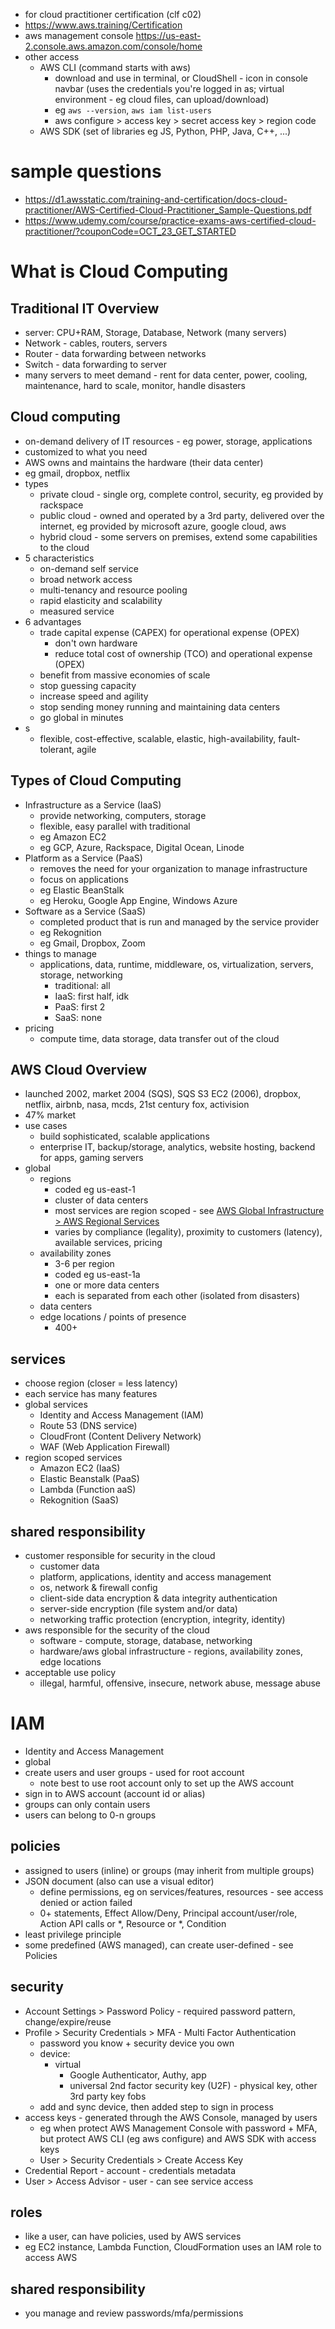 * for cloud practitioner certification (clf c02)
* https://www.aws.training/Certification
* aws management console https://us-east-2.console.aws.amazon.com/console/home
* other access
  * AWS CLI (command starts with aws)
    * download and use in terminal, or CloudShell - icon in console navbar (uses the credentials you're logged in as; virtual environment - eg cloud files, can upload/download)
    * eg `aws --version`, `aws iam list-users`
    * aws configure > access key > secret access key > region code
  * AWS SDK (set of libraries eg JS, Python, PHP, Java, C++, ...)
# sample questions
* https://d1.awsstatic.com/training-and-certification/docs-cloud-practitioner/AWS-Certified-Cloud-Practitioner_Sample-Questions.pdf
* https://www.udemy.com/course/practice-exams-aws-certified-cloud-practitioner/?couponCode=OCT_23_GET_STARTED
# What is Cloud Computing
## Traditional IT Overview
* server: CPU+RAM, Storage, Database, Network (many servers)
* Network - cables, routers, servers
* Router - data forwarding between networks
* Switch - data forwarding to server
* many servers to meet demand - rent for data center, power, cooling, maintenance, hard to scale, monitor, handle disasters
## Cloud computing
* on-demand delivery of IT resources - eg power, storage, applications
* customized to what you need
* AWS owns and maintains the hardware (their data center)
* eg gmail, dropbox, netflix
* types
  * private cloud - single org, complete control, security, eg provided by rackspace
  * public cloud - owned and operated by a 3rd party, delivered over the internet, eg provided by microsoft azure, google cloud, aws
  * hybrid cloud - some servers on premises, extend some capabilities to the cloud
* 5 characteristics
  * on-demand self service
  * broad network access
  * multi-tenancy and resource pooling
  * rapid elasticity and scalability
  * measured service
* 6 advantages
  * trade capital expense (CAPEX) for operational expense (OPEX)
    * don't own hardware
    * reduce total cost of ownership (TCO) and operational expense (OPEX)
  * benefit from massive economies of scale
  * stop guessing capacity
  * increase speed and agility
  * stop sending money running and maintaining data centers
  * go global in minutes
* s
  * flexible, cost-effective, scalable, elastic, high-availability, fault-tolerant, agile
## Types of Cloud Computing
* Infrastructure as a Service (IaaS)
  * provide networking, computers, storage
  * flexible, easy parallel with traditional
  * eg Amazon EC2
  * eg GCP, Azure, Rackspace, Digital Ocean, Linode
* Platform as a Service (PaaS)
  * removes the need for your organization to manage infrastructure
  * focus on applications
  * eg Elastic BeanStalk
  * eg Heroku, Google App Engine, Windows Azure
* Software as a Service (SaaS)
  * completed product that is run and managed by the service provider
  * eg Rekognition
  * eg Gmail, Dropbox, Zoom
* things to manage
  * applications, data, runtime, middleware, os, virtualization, servers, storage, networking
    * traditional: all
    * IaaS: first half, idk
    * PaaS: first 2
    * SaaS: none
* pricing
  * compute time, data storage, data transfer out of the cloud
## AWS Cloud Overview
* launched 2002, market 2004 (SQS), SQS S3 EC2 (2006), dropbox, netflix, airbnb, nasa, mcds, 21st century fox, activision
* 47% market
* use cases
  * build sophisticated, scalable applications
  * enterprise IT, backup/storage, analytics, website hosting, backend for apps, gaming servers
* global
  * regions
    * coded eg us-east-1
    * cluster of data centers
    * most services are region scoped - see [AWS Global Infrastructure > AWS Regional Services](https://aws.amazon.com/about-aws/global-infrastructure/regional-product-services/)
    * varies by compliance (legality), proximity to customers (latency), available services, pricing 
  * availability zones
    * 3-6 per region
    * coded eg us-east-1a
    * one or more data centers
    * each is separated from each other (isolated from disasters) 
  * data centers
  * edge locations / points of presence
    * 400+
## services
* choose region (closer = less latency)
* each service has many features
* global services
  * Identity and Access Management (IAM)
  * Route 53 (DNS service)
  * CloudFront (Content Delivery Network)
  * WAF (Web Application Firewall)
* region scoped services
  * Amazon EC2 (IaaS)
  * Elastic Beanstalk (PaaS)
  * Lambda (Function aaS)
  * Rekognition (SaaS)
## shared responsibility
* customer responsible for security in the cloud
  * customer data
  * platform, applications, identity and access management
  * os, network & firewall config
  * client-side data encryption & data integrity authentication
  * server-side encryption (file system and/or data)
  * networking traffic protection (encryption, integrity, identity)
* aws responsible for the security of the cloud
  * software - compute, storage, database, networking
  * hardware/aws global infrastructure - regions, availability zones, edge locations
* acceptable use policy
  * illegal, harmful, offensive, insecure, network abuse, message abuse
# IAM
* Identity and Access Management
* global
* create users and user groups - used for root account
  * note best to use root account only to set up the AWS account
* sign in to AWS account (account id or alias)
* groups can only contain users
* users can belong to 0-n groups
## policies
* assigned to users (inline) or groups (may inherit from multiple groups)
* JSON document (also can use a visual editor)
  * define permissions, eg on services/features, resources - see access denied or action failed
  * 0+ statements, Effect Allow/Deny, Principal account/user/role, Action API calls or *, Resource or *, Condition
* least privilege principle
* some predefined (AWS managed), can create user-defined - see Policies
## security
* Account Settings > Password Policy - required password pattern, change/expire/reuse
* Profile > Security Credentials > MFA - Multi Factor Authentication
  * password you know + security device you own
  * device:
    * virtual
      * Google Authenticator, Authy, app
      * universal 2nd factor security key (U2F) - physical key, other 3rd party key fobs
  * add and sync device, then added step to sign in process
* access keys - generated through the AWS Console, managed by users
  * eg when protect AWS Management Console with password + MFA, but protect AWS CLI (eg aws configure) and AWS SDK with access keys
  * User > Security Credentials > Create Access Key
* Credential Report - account - credentials metadata
* User > Access Advisor - user - can see service access
## roles
* like a user, can have policies, used by AWS services
* eg EC2 instance, Lambda Function, CloudFormation uses an IAM role to access AWS
## shared responsibility
* you manage and review passwords/mfa/permissions
